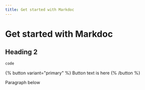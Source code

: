 ```yaml
---
title: Get started with Markdoc
---
```

# Get started with Markdoc

## Heading 2

```bash
code


```

{% button variant="primary" %}
Button text is here
{% /button %}

Paragraph below
